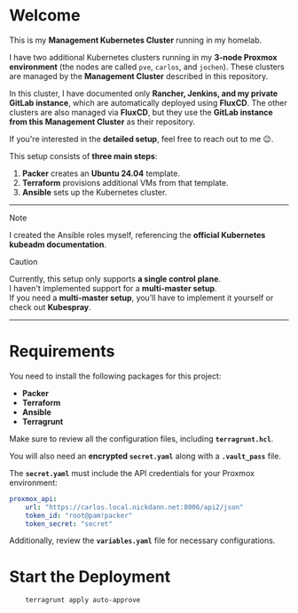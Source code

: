 # **Welcome**
This is my **Management Kubernetes Cluster** running in my homelab.  

I have two additional Kubernetes clusters running in my **3-node Proxmox environment** (the nodes are called `pve`, `carlos`, and `jochen`). These clusters are managed by the **Management Cluster** described in this repository.

In this cluster, I have documented only **Rancher, Jenkins, and my private GitLab instance**, which are automatically deployed using **FluxCD**. The other clusters are also managed via **FluxCD**, but they use the **GitLab instance from this Management Cluster** as their repository.

If you're interested in the **detailed setup**, feel free to reach out to me 😉.

This setup consists of **three main steps**:  
1. **Packer** creates an **Ubuntu 24.04** template.  
2. **Terraform** provisions additional VMs from that template.  
3. **Ansible** sets up the Kubernetes cluster.

---

> [!NOTE]  
> I created the Ansible roles myself, referencing the **official Kubernetes kubeadm documentation**.  

> [!CAUTION]  
> Currently, this setup only supports **a single control plane**.  
> I haven't implemented support for a **multi-master setup**.  
> If you need a **multi-master setup**, you’ll have to implement it yourself or check out **Kubespray**.  

---


# **Requirements**  
You need to install the following packages for this project:  
- **Packer**  
- **Terraform**  
- **Ansible**  
- **Terragrunt**  

Make sure to review all the configuration files, including **`terragrunt.hcl`**.  

You will also need an **encrypted `secret.yaml`** along with a **`.vault_pass`** file.  

The **`secret.yaml`** must include the API credentials for your Proxmox environment:  

```yaml
proxmox_api:
    url: "https://carlos.local.nickdann.net:8006/api2/json"
    token_id: "root@pam!packer"
    token_secret: "secret"
```

Additionally, review the **`variables.yaml`** file for necessary configurations.

# **Start the Deployment**
```bash
    terragrunt apply auto-approve
```